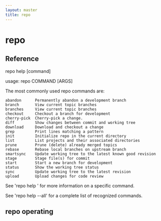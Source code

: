 ```yaml
---
layout: master
title: repo
---
```


# repo

## Reference

repo help [command]

usage: repo COMMAND [ARGS]

The most commonly used repo commands are:

    abandon      Permanently abandon a development branch
    branch       View current topic branches
    branches     View current topic branches
    checkout     Checkout a branch for development
    cherry-pick  Cherry-pick a change.
    diff         Show changes between commit and working tree
    download     Download and checkout a change
    grep         Print lines matching a pattern
    init         Initialize repo in the current directory
    list         List projects and their associated directories
    prune        Prune (delete) already merged topics
    rebase       Rebase local branches on upstream branch
    smartsync    Update working tree to the latest known good revision
    stage        Stage file(s) for commit
    start        Start a new branch for development
    status       Show the working tree status
    sync         Update working tree to the latest revision
    upload       Upload changes for code review

See 'repo help <command>' for more information on a specific command.

See 'repo help --all' for a complete list of recognized commands.


## repo operating 




